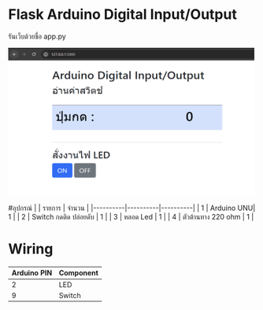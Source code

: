 # Flask Arduino Digital Input/Output
<p>รันเว็บด้วยชื่อ app.py</p>
<img src="images/flask_web.png" alt="My Image" width="500" height="300">

#อุปกรณ์
|  | รายการ | จำนวน |
|----------|----------|----------|
| 1 | Arduino UNU| 1 |
| 2 | Switch กดติด ปล่อยดับ | 1 |
| 3 | หลอด Led | 1 |
| 4 | ตัวต้านทาง 220 ohm | 1 |

# Wiring
| Arduino PIN | Component |
|----------|----------|
| 2 | LED|
| 9 | Switch |
